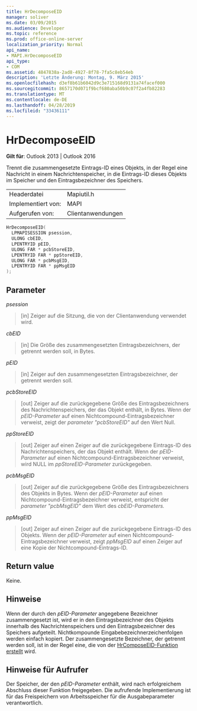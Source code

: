 ```yaml
---
title: HrDecomposeEID
manager: soliver
ms.date: 03/09/2015
ms.audience: Developer
ms.topic: reference
ms.prod: office-online-server
localization_priority: Normal
api_name:
- MAPI.HrDecomposeEID
api_type:
- COM
ms.assetid: 4847838a-2ad8-4927-8f78-7fa5c8eb54eb
description: 'Letzte Änderung: Montag, 9. März 2015'
ms.openlocfilehash: d3ef8b61b6042d9c3e715168d9131a74facef000
ms.sourcegitcommit: 8657170d071f9bcf680aba50b9c07f2a4fb82283
ms.translationtype: MT
ms.contentlocale: de-DE
ms.lasthandoff: 04/28/2019
ms.locfileid: "33436111"
---
```

# <a name="hrdecomposeeid"></a>HrDecomposeEID

  
  
**Gilt für**: Outlook 2013 | Outlook 2016 
  
Trennt die zusammengesetzte Eintrags-ID eines Objekts, in der Regel eine Nachricht in einem Nachrichtenspeicher, in die Eintrags-ID dieses Objekts im Speicher und den Eintragsbezeichner des Speichers.
  
|||
|:-----|:-----|
|Headerdatei  <br/> |Mapiutil.h  <br/> |
|Implementiert von:  <br/> |MAPI  <br/> |
|Aufgerufen von:  <br/> |Clientanwendungen  <br/> |
   
```cpp
HrDecomposeEID(
  LPMAPISESSION psession,
  ULONG cbEID,
  LPENTRYID pEID,
  ULONG FAR * pcbStoreEID,
  LPENTRYID FAR * ppStoreEID,
  ULONG FAR * pcbMsgEID,
  LPENTRYID FAR * ppMsgEID
);
```

## <a name="parameters"></a>Parameter

 _psession_
  
> [in] Zeiger auf die Sitzung, die von der Clientanwendung verwendet wird. 
    
 _cbEID_
  
> [in] Die Größe des zusammengesetzten Eintragsbezeichners, der getrennt werden soll, in Bytes. 
    
 _pEID_
  
> [in] Zeiger auf den zusammengesetzten Eintragsbezeichner, der getrennt werden soll. 
    
 _pcbStoreEID_
  
> [out] Zeiger auf die zurückgegebene Größe des Eintragsbezeichners des Nachrichtenspeichers, der das Objekt enthält, in Bytes. Wenn der  _pEID-Parameter_ auf einen Nichtcompound-Eintragsbezeichner verweist, zeigt der  _parameter "pcbStoreEID"_ auf den Wert Null. 
    
 _ppStoreEID_
  
> [out] Zeiger auf einen Zeiger auf die zurückgegebene Eintrags-ID des Nachrichtenspeichers, der das Objekt enthält. Wenn der  _pEID-Parameter_ auf einen Nichtcompound-Eintragsbezeichner verweist, wird NULL im  _ppStoreEID-Parameter_ zurückgegeben. 
    
 _pcbMsgEID_
  
> [out] Zeiger auf die zurückgegebene Größe des Eintragsbezeichners des Objekts in Bytes. Wenn der _pEID-Parameter_ auf einen Nichtcompound-Eintragsbezeichner verweist, entspricht der _parameter "pcbMsgEID"_ dem Wert des _cbEID-Parameters._ 
    
 _ppMsgEID_
  
> [out] Zeiger auf einen Zeiger auf die zurückgegebene Eintrags-ID des Objekts. Wenn der  _pEID-Parameter_ auf einen Nichtcompound-Eintragsbezeichner verweist, zeigt  _ppMsgEID_ auf einen Zeiger auf eine Kopie der Nichtcompound-Eintrags-ID. 
    
## <a name="return-value"></a>Return value

Keine.
  
## <a name="remarks"></a>Hinweise

Wenn der durch den  _pEID-Parameter_ angegebene Bezeichner zusammengesetzt ist, wird er in den Eintragsbezeichner des Objekts innerhalb des Nachrichtenspeichers und den Eintragsbezeichner des Speichers aufgeteilt. Nichtkompounde Eingabebezeichnerzeichenfolgen werden einfach kopiert. Der zusammengesetzte Bezeichner, der getrennt werden soll, ist in der Regel eine, die von der [HrComposeEID-Funktion erstellt](hrcomposeeid.md) wird. 
  
## <a name="notes-to-callers"></a>Hinweise für Aufrufer

Der Speicher, der den  _pEID-Parameter_ enthält, wird nach erfolgreichem Abschluss dieser Funktion freigegeben. Die aufrufende Implementierung ist für das Freispeichern von Arbeitsspeicher für die Ausgabeparameter verantwortlich. 
  

